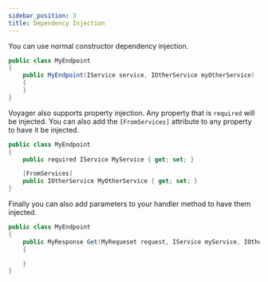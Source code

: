 ```yaml
---
sidebar_position: 3
title: Dependency Injection
---
```


You can use normal constructor dependency injection.

```cs
public class MyEndpoint
{
    public MyEndpoint(IService service, IOtherService myOtherService)
    {
    }
}
```

Voyager also supports property injection. Any property that is `required` will be injected. You can also add the `[FromServices]` attribute to any property to have it be injected.

```cs
public class MyEndpoint
{
    public required IService MyService { get; set; }

    [FromServices]
    public IOtherService MyOtherService { get; set; }
}
```

Finally you can also add parameters to your handler method to have them injected.

```cs
public class MyEndpoint
{
    public MyResponse Get(MyRequeset request, IService myService, IOtherService myOtherService)
    {

    }
}
```
